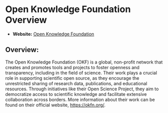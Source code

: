 # Open Knowledge Foundation Overview

- **Website:** [Open Knowledge Foundation](https://okfn.org/)

## Overview:

The Open Knowledge Foundation (OKF) is a global, non-profit network that creates and promotes tools and projects to foster openness and transparency, including in the field of science. Their work plays a crucial role in supporting scientific open source, as they encourage the unrestricted sharing of research data, publications, and educational resources. Through initiatives like their Open Science Project, they aim to democratize access to scientific knowledge and facilitate extensive collaboration across borders. More information about their work can be found on their official website, https://okfn.org/. 
